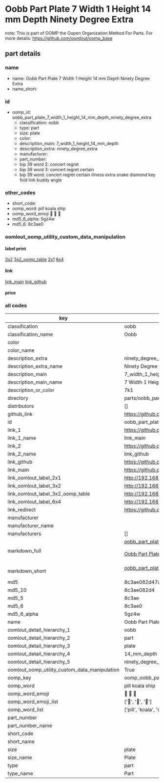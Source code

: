 # Oobb Part Plate 7 Width 1 Height 14 mm Depth Ninety Degree Extra  

note: This is part of OOMP the Oopen Organization Method For Parts. For more details: https://github.com/oomlout/oomp_base

##  part details
  







### name
* name: Oobb Part Plate 7 Width 1 Height 14 mm Depth Ninety Degree Extra
* name_short: 
### id
* oomp_id: oobb_part_plate_7_width_1_height_14_mm_depth_ninety_degree_extra
  * classification: oobb
  * type: part
  * size: plate
  * color: 
  * description_main: 7_width_1_height_14_mm_depth
  * description_extra: ninety_degree_extra
  * manufacturer: 
  * part_number: 
  * bip 39 word 2: concert regret
  * bip 39 word 3: concert regret certain
  * bip 39 word: concert regret certain illness extra snake diamond key fold link buddy angle

### other_codes
* short_code: 
* oomp_word: pill koala ship
* oomp_word_emoji :pill: :koala: :ship:
* md5_6_alpha: 5gz4w
* md5_6: 8c3ae0






### oomlout_oomp_utility_custom_data_manipulation
#### label print
[3x2](http://192.168.1.245:1112/?label=oomp%205gz4w)
[3x2_oomp_table](http://192.168.1.108:1112/?label=oomp%205gz4w)
[2x1](http://192.168.1.242:1112/?label=oomp%205gz4w)
[6x4](http://192.168.1.55:1112/?label=oomp%205gz4w)    

#### link

[link_main](https://github.com/oomlout/oomlout_oomp_version_1_messy/tree/main/parts/oobb_part_plate_7_width_1_height_14_mm_depth_ninety_degree_extra) [link_github](https://github.com/oomlout/oomlout_oomp_version_1_messy/tree/main/parts/oobb_part_plate_7_width_1_height_14_mm_depth_ninety_degree_extra)                             

#### price







### all codes 
| key | value |  
| --- | --- |  
| classification | oobb |  
| classification_name | Oobb |  
| color |  |  
| color_name |  |  
| description_extra | ninety_degree_extra |  
| description_extra_name | Ninety Degree Extra |  
| description_main | 7_width_1_height_14_mm_depth |  
| description_main_name | 7 Width 1 Height 14 mm Depth |  
| description_or_color | 7k1 |  
| directory | parts/oobb_part_plate_7_width_1_height_14_mm_depth_ninety_degree_extra |  
| distributors | [] |  
| github_link | https://github.com/oomlout/oomlout_oomp_part_src/tree/main/parts/oobb_part_plate_7_width_1_height_14_mm_depth_ninety_degree_extra |  
| id | oobb_part_plate_7_width_1_height_14_mm_depth_ninety_degree_extra |  
| link_1 | https://github.com/oomlout/oomlout_oomp_version_1_messy/tree/main/parts/oobb_part_plate_7_width_1_height_14_mm_depth_ninety_degree_extra |  
| link_1_name | link_main |  
| link_2 | https://github.com/oomlout/oomlout_oomp_version_1_messy/tree/main/parts/oobb_part_plate_7_width_1_height_14_mm_depth_ninety_degree_extra |  
| link_2_name | link_github |  
| link_github | https://github.com/oomlout/oomlout_oomp_version_1_messy/tree/main/parts/oobb_part_plate_7_width_1_height_14_mm_depth_ninety_degree_extra |  
| link_main | https://github.com/oomlout/oomlout_oomp_version_1_messy/tree/main/parts/oobb_part_plate_7_width_1_height_14_mm_depth_ninety_degree_extra |  
| link_oomlout_label_2x1 | http://192.168.1.242:1112/?label=oomp%205gz4w |  
| link_oomlout_label_3x2 | http://192.168.1.245:1112/?label=oomp%205gz4w |  
| link_oomlout_label_3x2_oomp_table | http://192.168.1.108:1112/?label=oomp%205gz4w |  
| link_oomlout_label_6x4 | http://192.168.1.55:1112/?label=oomp%205gz4w |  
| link_redirect | https://github.com/oomlout/oomlout_oomp_version_1_messy/tree/main/parts/oobb_part_plate_7_width_1_height_14_mm_depth_ninety_degree_extra |  
| manufacturer |  |  
| manufacturer_name |  |  
| manufacturers | [] |  
| markdown_full | [oobb_part_plate_7_width_1_height_14_mm_depth_ninety_degree_extra](none)<br>[](none)<br>[Oobb Part Plate 7 Width 1 Height 14 Mm Depth Ninety Degree Extra](none)<br><br> |  
| markdown_short | [oobb_part_plate_7_width_1_height_14_mm_depth_ninety_degree_extra](none)<br><br> |  
| md5 | 8c3ae082d47a07a734a887124b6d2975 |  
| md5_10 | 8c3ae082d4 |  
| md5_5 | 8c3ae |  
| md5_6 | 8c3ae0 |  
| md5_6_alpha | 5gz4w |  
| name | Oobb Part Plate 7 Width 1 Height 14 mm Depth Ninety Degree Extra |  
| oomlout_detail_hierarchy_1 | oobb |  
| oomlout_detail_hierarchy_2 | part |  
| oomlout_detail_hierarchy_3 | plate |  
| oomlout_detail_hierarchy_4 | 14_mm_depth |  
| oomlout_detail_hierarchy_5 | ninety_degree_extra |  
| oomlout_oomp_utility_custom_data_manipulation | True |  
| oomp_key | oomp_oobb_part_plate_7_width_1_height_14_mm_depth_ninety_degree_extra |  
| oomp_word | pill koala ship |  
| oomp_word_emoji | :pill: :koala: :ship: |  
| oomp_word_emoji_list | [':pill:', ':koala:', ':ship:'] |  
| oomp_word_list | ['pill', 'koala', 'ship'] |  
| part_number |  |  
| part_number_name |  |  
| short_code |  |  
| short_name |  |  
| size | plate |  
| size_name | Plate |  
| type | part |  
| type_name | Part |  
